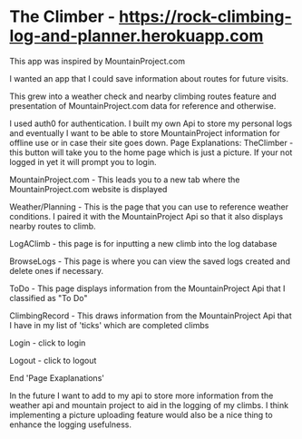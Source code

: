# The Climber - https://rock-climbing-log-and-planner.herokuapp.com

This app was inspired by MountainProject.com

I wanted an app that I could save information about routes for future visits.

This grew into a weather check and nearby climbing routes feature and presentation of MountainProject.com data for reference and otherwise.

I used auth0 for authentication. I built my own Api to store my personal logs and eventually I want to be able to store MountainProject information for offline use or in case their site goes down.
Page Explanations:
TheClimber - this button will take you to the home page which is just a picture. If your not logged in yet it will prompt you to login.

MountainProject.com - This leads you to a new tab where the MountainProject.com website is displayed

Weather/Planning - This is the page that you can use to reference weather conditions. I paired it with the MountainProject Api so that it also displays nearby routes to climb.

LogAClimb - this page is for inputting a new climb into the log database

BrowseLogs - This page is where you can view the saved logs created and delete ones if necessary.

ToDo - This page displays information from the MountainProject Api that I classified as "To Do"

ClimbingRecord - This draws information from the MountainProject Api that I have in my list of 'ticks' which are completed climbs

Login - click to login

Logout - click to logout

End 'Page Exaplanations'

In the future I want to add to my api to store more information from the weather api and mountain project to aid in the logging of my climbs. I think implementing a picture uploading feature would also be a nice thing to enhance the logging usefulness.
